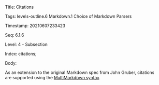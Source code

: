 Title:  Citations

Tags:   levels-outline.6 Markdown.1 Choice of Markdown Parsers

Timestamp: 20210607233423

Seq:    6.1.6

Level:  4 - Subsection

Index:  citations; 

Body: 

As an extension to the original Markdown spec from John Gruber, citations are supported using the [MultiMarkdown syntax][cite].

[cite]: https://fletcher.github.io/MultiMarkdown-6/syntax/citation.html
